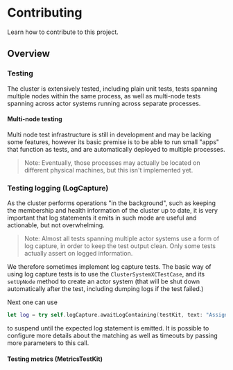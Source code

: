 # Contributing

Learn how to contribute to this project.

## Overview

### Testing

The cluster is extensively tested, including plain unit tests, tests spanning multiple nodes within the same process, as well as multi-node tests spanning across actor systems running across separate processes.

#### Multi-node testing

Multi node test infrastructure is still in development and may be lacking some features, however its basic premise is to be able to run small "apps" that function as tests, and are automatically deployed to multiple processes.

> Note: Eventually, those processes may actually be located on different physical machines, but this isn't implemented yet.

### Testing logging (LogCapture)

As the cluster performs operations "in the background", such as keeping the membership and health information of the cluster up to date, it is very important that log statements it emits in such mode are useful and actionable, but not overwhelming.

> Note: Almost all tests spanning multiple actor systems use a form of log capture, in order to keep the test output clean. Only some tests actually assert on logged information.

We therefore sometimes implement log capture tests. The basic way of using log capture tests is to use the `ClusterSystemXCTestCase`, 
and its `setUpNode` method to create an actor system (that will be shut down automatically after the test, including dumping logs if the test failed.)

Next one can use 

```swift
let log = try self.logCapture.awaitLogContaining(testKit, text: "Assign identity")
```

to suspend until the expected log statement is emitted. It is possible to configure more details about the matching as well as timeouts by passing more parameters to this call.

#### Testing metrics (MetricsTestKit)
